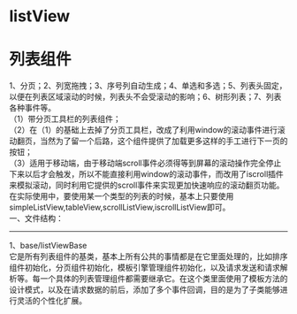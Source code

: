 # listView
列表组件
=====
1、分页；2、列宽拖拽；3、序号列自动生成；4、单选和多选；5、列表头固定，以便在列表区域滚动的时候，列表头不会受滚动的影响；6、树形列表；7、列表各种事件等。<br>
（1）带分页工具栏的列表组件；<br>
（2）在（1）的基础上去掉了分页工具栏，改成了利用window的滚动事件进行滚动翻页，当然为了留一个后路，这个组件提供了加载更多这样的手工进行下一页的按钮；<br>
（3）适用于移动端，由于移动端scroll事件必须得等到屏幕的滚动操作完全停止下来以后才会触发，所以不能直接利用window的滚动事件，而改用了iscroll插件来模拟滚动，同时利用它提供的scroll事件来实现更加快速响应的滚动翻页功能。<br>
在实际使用中，要使用某一个类型的列表的时候，基本上只要使用simpleListView,tableView,scrollListView,iscrollListView即可。<br>
一、文件结构：
______
1、base/listViewBase<br>
它是所有列表组件的基类，基本上所有公共的事情都是在它里面处理的，比如排序组件初始化，分页组件初始化，模板引擎管理组件初始化，以及请求发送和请求解析等。每一个具体的列表管理组件都需要继承它。在这个类里面使用了模板方法的设计模式，以及在请求数据的前后，添加了多个事件回调，目的是为了子类能够进行灵活的个性化扩展。<br>
